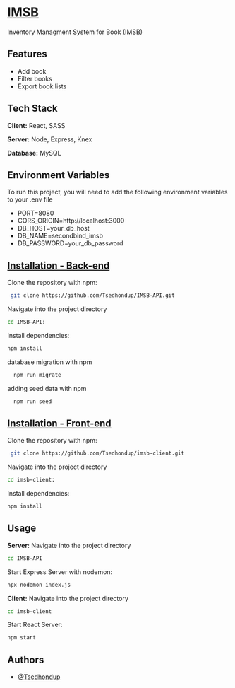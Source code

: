 
# [IMSB](https://github.com/Tsedhondup/IMSB-API.git) 


Inventory Managment System for Book (IMSB)
## Features

- Add book
- Filter books
- Export book lists

## Tech Stack

**Client:** React, SASS

**Server:** Node, Express, Knex

**Database:** MySQL


## Environment Variables

To run this project, you will need to add the following environment variables to your .env file

- PORT=8080
- CORS_ORIGIN=http://localhost:3000 
- DB_HOST=your_db_host
- DB_NAME=secondbind_imsb
- DB_PASSWORD=your_db_password

## [Installation - Back-end](https://github.com/Tsedhondup/IMSB-API.git)
Clone the repository with npm:

```bash
 git clone https://github.com/Tsedhondup/IMSB-API.git

```
Navigate into the project directory

```bash
cd IMSB-API:

```
Install dependencies:
```bash
npm install

```
database migration with npm
```bash
  npm run migrate
```
adding seed data with npm
```bash
  npm run seed
```
## [Installation - Front-end](https://github.com/Tsedhondup/imsb-client.git)

Clone the repository with npm:

```bash
 git clone https://github.com/Tsedhondup/imsb-client.git

```
Navigate into the project directory

```bash
cd imsb-client:

```
Install dependencies:
```bash
npm install

```
    
## Usage
**Server:** Navigate into the project directory

```bash
cd IMSB-API
```
Start Express Server with nodemon:
```bash
npx nodemon index.js
```
**Client:** Navigate into the project directory

```bash
cd imsb-client
```
Start React Server:
```bash
npm start
```



## Authors

- [@Tsedhondup](https://github.com/Tsedhondup)

